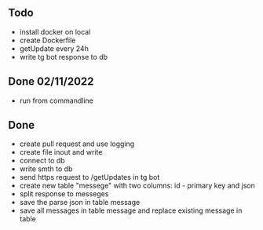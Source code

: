 ## Todo
* install docker on local 
* create Dockerfile
* getUpdate every 24h
* write tg bot response to db


## Done 02/11/2022
* run from commandline


## Done
* create pull request and use logging
* create file inout and write
* connect to db
* write smth to db
* send https request to /getUpdates in tg bot
* create new table "messege" with two columns: id - primary key and json 
* split response to messeges
* save the parse json in table message
* save all messages in table message and replace existing message in table 
